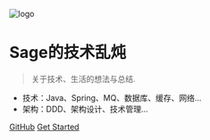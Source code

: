 ![logo](https://docsify.js.org/_media/icon.svg)

# Sage的技术乱炖

> 关于技术、生活的想法与总结.

* 技术：Java、Spring、MQ、数据库、缓存、网络...
* 架构：DDD、架构设计、技术管理...

[GitHub](https://github.com/sagexueqi/sagebook.git)
[Get Started](/)